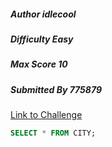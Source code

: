 ##### Author idlecool
##### Difficulty Easy
##### Max Score 10
##### Submitted By 775879

[Link to Challenge](https://www.hackerrank.com/challenges/select-all-sql/)


```sql
SELECT * FROM CITY;
```
